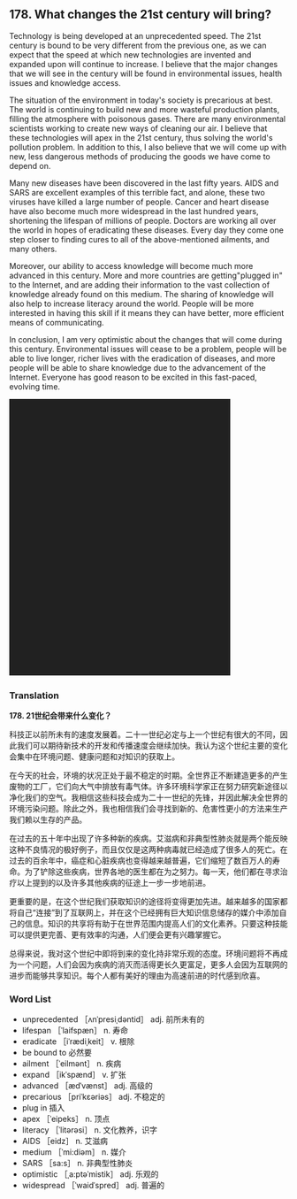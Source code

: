 ## 178. What changes the 21st century will bring?

Technology is being developed at an unprecedented speed. The 21st century is bound to be very different from the previous one, as we can expect that the speed at which new technologies are invented and expanded upon will continue to increase. I believe that the major changes that we will see in the century will be found in environmental issues, health issues and knowledge access.

The situation of the environment in today's society is precarious at best. The world is continuing to build new and more wasteful production plants, filling the atmosphere with poisonous gases. There are many environmental scientists working to create new ways of cleaning our air. I believe that these technologies will apex in the 21st century, thus solving the world's pollution problem. In addition to this, I also believe that we will come up with new, less dangerous methods of producing the goods we have come to depend on.

Many new diseases have been discovered in the last fifty years. AIDS and SARS are excellent examples of this terrible fact, and alone, these two viruses have killed a large number of people. Cancer and heart disease have also become much more widespread in the last hundred years, shortening the lifespan of millions of people. Doctors are working all over the world in hopes of eradicating these diseases. Every day they come one step closer to finding cures to all of the above-mentioned ailments, and many others.

Moreover, our ability to access knowledge will become much more advanced in this century. More and more countries are getting"plugged in" to the Internet, and are adding their information to the vast collection of knowledge already found on this medium. The sharing of knowledge will also help to increase literacy around the world. People will be more interested in having this skill if it means they can have better, more efficient means of communicating.

In conclusion, I am very optimistic about the changes that will come during this century. Environmental issues will cease to be a problem, people will be able to live longer, richer lives with the eradication of diseases, and more people will be able to share knowledge due to the advancement of the Internet. Everyone has good reason to be excited in this fast-paced, evolving time.

![](images/padding_400x500.png)

### Translation

**178. 21世纪会带来什么变化？**

科技正以前所未有的速度发展着。二十一世纪必定与上一个世纪有很大的不同，因此我们可以期待新技术的开发和传播速度会继续加快。我认为这个世纪主要的变化会集中在环境问题、健康问题和对知识的获取上。

在今天的社会，环境的状况正处于最不稳定的时期。全世界正不断建造更多的产生废物的工厂，它们向大气中排放有毒气体。许多环境科学家正在努力研究新途径以净化我们的空气。我相信这些科技会成为二十一世纪的先锋，并因此解决全世界的环境污染问题。除此之外，我也相信我们会寻找到新的、危害性更小的方法来生产我们赖以生存的产品。

在过去的五十年中出现了许多种新的疾病。艾滋病和非典型性肺炎就是两个能反映这种不良情况的极好例子，而且仅仅是这两种病毒就已经造成了很多人的死亡。在过去的百余年中，癌症和心脏疾病也变得越来越普遍，它们缩短了数百万人的寿命。为了铲除这些疾病，世界各地的医生都在为之努力。每一天，他们都在寻求治疗以上提到的以及许多其他疾病的征途上一步一步地前进。

更重要的是，在这个世纪我们获取知识的途径将变得更加先进。越来越多的国家都将自己“连接”到了互联网上，并在这个已经拥有巨大知识信息储存的媒介中添加自己的信息。知识的共享将有助于在世界范围内提高人们的文化素养。只要这种技能可以提供更完善、更有效率的沟通，人们便会更有兴趣掌握它。

总得来说，我对这个世纪中即将到来的变化持非常乐观的态度。环境问题将不再成为一个问题，人们会因为疾病的消灭而活得更长久更富足，更多人会因为互联网的进步而能够共享知识。每个人都有美好的理由为高速前进的时代感到欣喜。

### Word List

+ unprecedented ［ʌnˈpresiˌdəntid］ adj. 前所未有的
+ lifespan ［ˈlaifspæn］ n. 寿命
+ eradicate ［iˈrædiˌkeit］ v. 根除
+ be bound to 必然要
+ ailment ［ˈeilmənt］ n. 疾病
+ expand ［ikˈspænd］ v. 扩张
+ advanced ［ædˈvænst］ adj. 高级的
+ precarious ［priˈkεəriəs］ adj. 不稳定的
+ plug in 插入
+ apex ［ˈeipeks］ n. 顶点
+ literacy ［ˈlitərəsi］ n. 文化教养，识字
+ AIDS ［eidz］ n. 艾滋病
+ medium ［ˈmi:diəm］ n. 媒介
+ SARS ［sa:s］ n. 非典型性肺炎
+ optimistic ［ˌa:ptəˈmistik］ adj. 乐观的
+ widespread ［ˈwaidˈspred］ adj. 普遍的  


